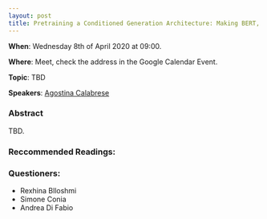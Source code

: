 ```yaml
---
layout: post
title: Pretraining a Conditioned Generation Architecture: Making BERT, BART, and Other Monsters Talk
---
```


**When**:  Wednesday 8th of April 2020 at 09:00.

**Where**: Meet, check the address in the Google Calendar Event.

**Topic**: TBD

**Speakers**: [Agostina Calabrese](https://twitter.com/MicheleBevila20)
### Abstract
TBD.

### Reccommended Readings:
    
### Questioners:
- Rexhina Blloshmi
- Simone Conia
- Andrea Di Fabio